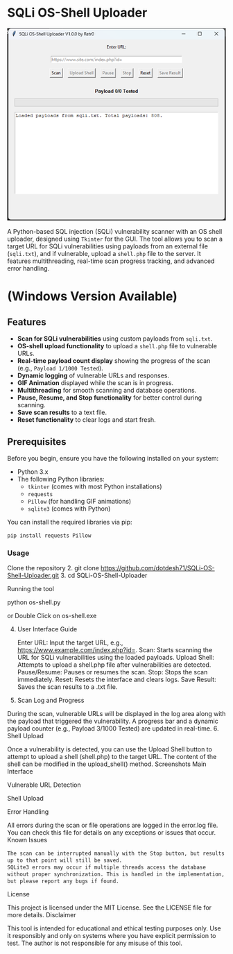 # SQLi OS-Shell Uploader

![Main Interface](https://github.com/dotdesh71/SQLi-OS-Shell-Uploader/blob/main/os-shell.png)

A Python-based SQL injection (SQLi) vulnerability scanner with an OS shell uploader, designed using `Tkinter` for the GUI. The tool allows you to scan a target URL for SQLi vulnerabilities using payloads from an external file (`sqli.txt`), and if vulnerable, upload a `shell.php` file to the server. It features multithreading, real-time scan progress tracking, and advanced error handling.

# (Windows Version Available)

## Features

- **Scan for SQLi vulnerabilities** using custom payloads from `sqli.txt`.
- **OS-shell upload functionality** to upload a `shell.php` file to vulnerable URLs.
- **Real-time payload count display** showing the progress of the scan (e.g., `Payload 1/1000 Tested`).
- **Dynamic logging** of vulnerable URLs and responses.
- **GIF Animation** displayed while the scan is in progress.
- **Multithreading** for smooth scanning and database operations.
- **Pause, Resume, and Stop functionality** for better control during scanning.
- **Save scan results** to a text file.
- **Reset functionality** to clear logs and start fresh.

## Prerequisites

Before you begin, ensure you have the following installed on your system:

- Python 3.x
- The following Python libraries:
  - `tkinter` (comes with most Python installations)
  - `requests`
  - `Pillow` (for handling GIF animations)
  - `sqlite3` (comes with Python)

You can install the required libraries via pip:

    pip install requests Pillow
    
### Usage
Clone the repository
2. git clone https://github.com/dotdesh71/SQLi-OS-Shell-Uploader.git
3. cd SQLi-OS-Shell-Uploader

Running the tool

python os-shell.py

or Double Click on os-shell.exe

4. User Interface Guide

    Enter URL: Input the target URL, e.g., https://www.example.com/index.php?id=.
    Scan: Starts scanning the URL for SQLi vulnerabilities using the loaded payloads.
    Upload Shell: Attempts to upload a shell.php file after vulnerabilities are detected.
    Pause/Resume: Pauses or resumes the scan.
    Stop: Stops the scan immediately.
    Reset: Resets the interface and clears logs.
    Save Result: Saves the scan results to a .txt file.

5. Scan Log and Progress

During the scan, vulnerable URLs will be displayed in the log area along with the payload that triggered the vulnerability. A progress bar and a dynamic payload counter (e.g., Payload 3/1000 Tested) are updated in real-time.
6. Shell Upload

Once a vulnerability is detected, you can use the Upload Shell button to attempt to upload a shell (shell.php) to the target URL. The content of the shell can be modified in the upload_shell() method.
Screenshots
Main Interface

Vulnerable URL Detection

Shell Upload

Error Handling

All errors during the scan or file operations are logged in the error.log file. You can check this file for details on any exceptions or issues that occur.
Known Issues

    The scan can be interrupted manually with the Stop button, but results up to that point will still be saved.
    SQLite3 errors may occur if multiple threads access the database without proper synchronization. This is handled in the implementation, but please report any bugs if found.

License

This project is licensed under the MIT License. See the LICENSE file for more details.
Disclaimer

This tool is intended for educational and ethical testing purposes only. Use it responsibly and only on systems where you have explicit permission to test. The author is not responsible for any misuse of this tool.

